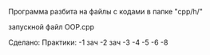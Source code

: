 Программа разбита на файлы с кодами в папке "cpp/h/"

запускной файл OOP.cpp

Сделано:
Практики:
-1 зач
-2 зач
-3
-4
-5
-6
-8
